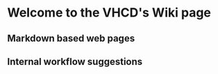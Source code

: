 # Welcome to the VHCD's Wiki page

## Markdown based web pages

## Internal workflow suggestions

## 